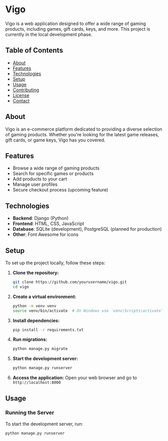 # Vigo

Vigo is a web application designed to offer a wide range of gaming products, including games, gift cards, keys, and more. This project is currently in the local development phase.

## Table of Contents

- [About](#about)
- [Features](#features)
- [Technologies](#technologies)
- [Setup](#setup)
- [Usage](#usage)
- [Contributing](#contributing)
- [License](#license)
- [Contact](#contact)

## About

Vigo is an e-commerce platform dedicated to providing a diverse selection of gaming products. Whether you're looking for the latest game releases, gift cards, or game keys, Vigo has you covered.

## Features

- Browse a wide range of gaming products
- Search for specific games or products
- Add products to your cart
- Manage user profiles
- Secure checkout process (upcoming feature)

## Technologies

- **Backend**: Django (Python)
- **Frontend**: HTML, CSS, JavaScript
- **Database**: SQLite (development), PostgreSQL (planned for production)
- **Other**: Font Awesome for icons

## Setup

To set up the project locally, follow these steps:

1. **Clone the repository:**
    ```bash
    git clone https://github.com/yourusername/vigo.git
    cd vigo
    ```

2. **Create a virtual environment:**
    ```bash
    python -m venv venv
    source venv/bin/activate  # On Windows use `venv\Scripts\activate`
    ```

3. **Install dependencies:**
    ```bash
    pip install -r requirements.txt
    ```

4. **Run migrations:**
    ```bash
    python manage.py migrate
    ```

5. **Start the development server:**
    ```bash
    python manage.py runserver
    ```

6. **Access the application:**
    Open your web browser and go to `http://localhost:8000`

## Usage

### Running the Server

To start the development server, run:
```bash
python manage.py runserver
